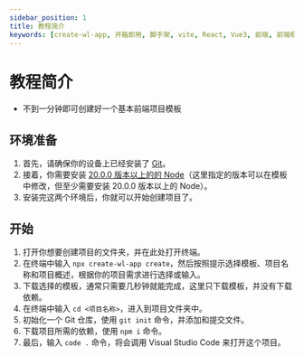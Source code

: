```yaml
---
sidebar_position: 1
title: 教程简介
keywords: [create-wl-app, 开箱即用, 脚手架, vite, React, Vue3, 前端, 前端框架, 前端开发, 前端开发工具]
---
```


# 教程简介

- 不到一分钟即可创建好一个基本前端项目模板

## 环境准备

1. 首先，请确保你的设备上已经安装了 [Git](https://git-scm.com/)。
2. 接着，你需要安装 [20.0.0 版本以上的的 Node](https://nodejs.org)（这里指定的版本可以在模板中修改，但至少需要安装 20.0.0 版本以上的 Node）。
3. 安装完这两个环境后，你就可以开始创建项目了。

## 开始

1. 打开你想要创建项目的文件夹，并在此处打开终端。
2. 在终端中输入 `npx create-wl-app create`，然后按照提示选择模板、项目名称和项目概述，根据你的项目需求进行选择或输入。
3. 下载选择的模板，通常只需要几秒钟就能完成，这里只下载模板，并没有下载依赖。
4. 在终端中输入 `cd <项目名称>`，进入到项目文件夹中。
5. 初始化一个 Git 仓库，使用 `git init` 命令，并添加和提交文件。
6. 下载项目所需的依赖，使用 `npm i` 命令。
7. 最后，输入 `code .` 命令，将会调用 Visual Studio Code 来打开这个项目。

